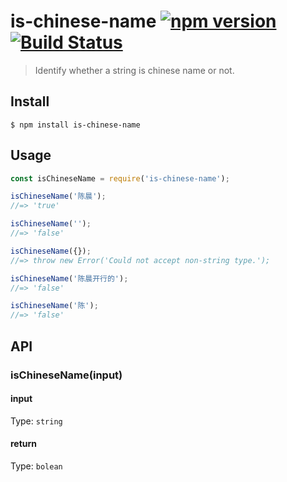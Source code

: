 # is-chinese-name [![npm version](https://badge.fury.io/js/is-chinese-name.svg)](https://badge.fury.io/js/is-chinese-name)[![Build Status](https://travis-ci.com/qiurenbo/is-chinese-name.svg?token=YfiBLf3wyKtUxRiBhQan&branch=master)](https://travis-ci.com/qiurenbo/is-chinese-name)

> Identify whether a string is chinese name or not.

## Install

```
$ npm install is-chinese-name
```


## Usage

```js
const isChineseName = require('is-chinese-name');

isChineseName('陈晨');
//=> 'true'

isChineseName('');
//=> 'false'

isChineseName({});
//=> throw new Error('Could not accept non-string type.');

isChineseName('陈晨开行的');
//=> 'false'

isChineseName('陈');
//=> 'false'
```


## API

### isChineseName(input)

#### input

Type: `string`

#### return
Type: `bolean`


